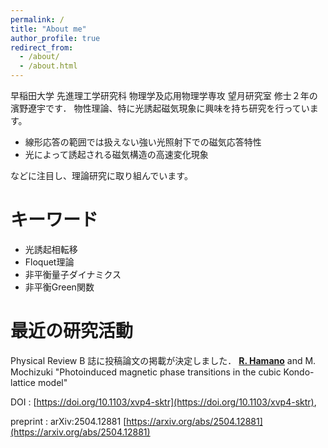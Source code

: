 ```yaml
---
permalink: /
title: "About me"
author_profile: true
redirect_from: 
  - /about/
  - /about.html
---
```


早稲田大学 先進理工学研究科 物理学及応用物理学専攻 望月研究室 修士２年の濱野遼宇です． 
物性理論、特に光誘起磁気現象に興味を持ち研究を行っています。

- 線形応答の範囲では扱えない強い光照射下での磁気応答特性
- 光によって誘起される磁気構造の高速変化現象

などに注目し、理論研究に取り組んでいます。

キーワード
=======
- 光誘起相転移
- Floquet理論
- 非平衡量子ダイナミクス
- 非平衡Green関数

最近の研究活動
======
Physical Review B 誌に投稿論文の掲載が決定しました．
**<u>R. Hamano</u>** and M. Mochizuki
"Photoinduced magnetic phase transitions in the cubic Kondo-lattice model"

DOI : [https://doi.org/10.1103/xvp4-sktr](https://doi.org/10.1103/xvp4-sktr), 

preprint : arXiv:2504.12881 [https://arxiv.org/abs/2504.12881](https://arxiv.org/abs/2504.12881)

